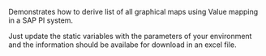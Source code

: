 Demonstrates how to derive list of all graphical maps using Value mapping in a SAP PI system.

Just update the static variables with the parameters of your environment and the information should be availabe for download in an excel file.
